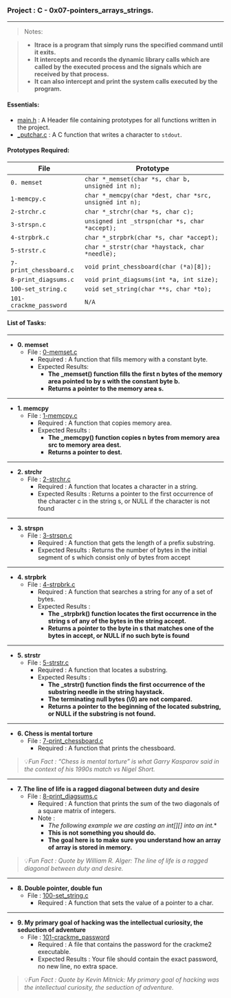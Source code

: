 <h3>Project : C - 0x07-pointers_arrays_strings.</h3>
<hr>

> Notes: 

> * **ltrace is a program that simply runs the specified command until it exits.**
> * **It intercepts and records the dynamic library calls which are called by the executed process and the signals which are received by that process.** 
> * **It can also intercept and print the system calls executed by the program.**

<h4>Essentials:</h4>

* [main.h](./main.h) : A Header file containing prototypes for all functions written in the project.
* [_putchar.c](./_putchar.c) : A C function that writes a character to `stdout`.

<h4>Prototypes Required:</h4>

| File                   | Prototype                                                      |
| -----------------------| ---------------------------------------------------------------|
| `0. memset`            | `char *_memset(char *s, char b, unsigned int n);`              |
| `1-memcpy.c`           | `char *_memcpy(char *dest, char *src, unsigned int n);`        |
| `2-strchr.c`           | `char *_strchr(char *s, char c);`                              |
| `3-strspn.c`           | `unsigned int _strspn(char *s, char *accept);`                 |
| `4-strpbrk.c`          | `char *_strpbrk(char *s, char *accept);`                       |
| `5-strstr.c`           | `char *_strstr(char *haystack, char *needle);`                 |
| `7-print_chessboard.c` | `void print_chessboard(char (*a)[8]);`                         |
| `8-print_diagsums.c`   | `void print_diagsums(int *a, int size);`                       |
| `100-set_string.c`     | `void set_string(char **s, char *to);`                         |
| `101-crackme_password` | `N/A`                                                          |

<h4>List of Tasks:</h4>
<hr>

* **0. memset**
  * File : [0-memset.c](./0-memset.c)
    * Required : A function that fills memory with a constant byte.
    * Expected Results:
      * **The _memset() function fills the first n bytes of the memory area pointed to by s with the constant byte b.**
      * **Returns a pointer to the memory area s.**
<hr>

* **1. memcpy**
  * File : [1-memcpy.c](./1-memcpy.c)
    * Required : A function that copies memory area.
    * Expected Results :
      * **The _memcpy() function copies n bytes from memory area src to memory area dest.**
      * **Returns a pointer to dest.**
<hr>
  
* **2. strchr**
  * File : [2-strchr.c](./2-strchr.c)
    * Required : A function that locates a character in a string.
    * Expected Results : Returns a pointer to the first occurrence of the character c in the string s, or NULL if the character is not found
<hr>
  
* **3. strspn**
  * File : [3-strspn.c](./3-strspn.c)
    * Required : A function that gets the length of a prefix substring.
    * Expected Results : Returns the number of bytes in the initial segment of s which consist only of bytes from accept
<hr>

* **4. strpbrk**
  * File : [4-strpbrk.c](./4-strpbrk.c)
    * Required : A function that searches a string for any of a set of bytes.
    * Expected Results : 
      * **The _strpbrk() function locates the first occurrence in the string s of any of the bytes in the string accept.**
      * **Returns a pointer to the byte in s that matches one of the bytes in accept, or NULL if no such byte is found**
<hr>
  
* **5. strstr**
  * File : [5-strstr.c](./5-strstr.c)
    * Required : A function that locates a substring.
    * Expected Results : 
      * **The _strstr() function finds the first occurrence of the substring needle in the string haystack.**
      * **The terminating null bytes (\0) are not compared.**
      * **Returns a pointer to the beginning of the located substring, or NULL if the substring is not found.**
<hr>

* **6. Chess is mental torture**
  * File : [7-print_chessboard.c](./7-print_chessboard.c)
    * Required : A function that prints the chessboard.

> 💡*Fun Fact : “Chess is mental torture” is what Garry Kasparov said in the context of his 1990s match vs Nigel Short.*

<hr>

* **7. The line of life is a ragged diagonal between duty and desire**
  * File : [8-print_diagsums.c](./8-print_diagsums.c)
    * Required : A function that prints the sum of the two diagonals of a square matrix of integers.
    * Note : 
      * **The following example we are casting an int[][] into an int*.**
      * **This is not something you should do.** 
      * **The goal here is to make sure you understand how an array of array is stored in memory.**

> 💡*Fun Fact : Quote by William R. Alger: The line of life is a ragged diagonal between duty and desire.*

<hr>

* **8. Double pointer, double fun**
  * File : [100-set_string.c](./100-set_string.c)
    * Required : A function that sets the value of a pointer to a char.
<hr>
  
* **9. My primary goal of hacking was the intellectual curiosity, the seduction of adventure**
  * File : [101-crackme_password](./101-crackme_password)
    * Required : A file that contains the password for the crackme2 executable.
    * Expected Results : Your file should contain the exact password, no new line, no extra space.
  
> 💡*Fun Fact : Quote by Kevin Mitnick: My primary goal of hacking was the intellectual curiosity, the seduction of adventure.*
